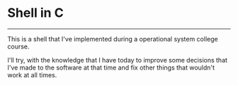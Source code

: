 # Shell in C

---

This is a shell that I've implemented during a operational system college course.

I'll try, with the knowledge that I have today to improve some decisions that I've made to the software at that time and fix other things that wouldn't work at all times.